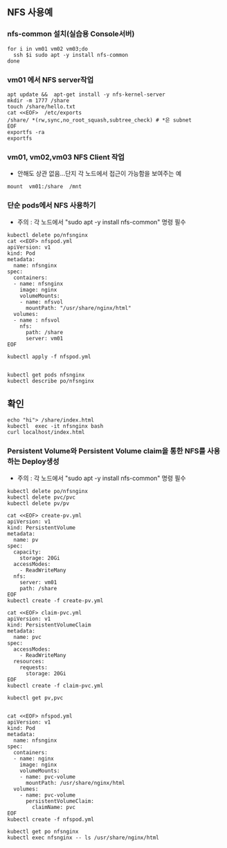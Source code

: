 ## NFS 사용예
### nfs-common 설치(실습용 Console서버)
```
for i in vm01 vm02 vm03;do
  ssh $i sudo apt -y install nfs-common
done
```

### vm01 에서 NFS server작업
```
apt update &&  apt-get install -y nfs-kernel-server
mkdir -m 1777 /share
touch /share/hello.txt
cat <<EOF>  /etc/exports
/share/ *(rw,sync,no_root_squash,subtree_check) # *은 subnet
EOF
exportfs -ra
exportfs
```

### vm01, vm02,vm03 NFS Client 작업
* 안해도 상관 없음...단지 각 노드에서 접근이 가능함을 보여주는 예
```
mount  vm01:/share  /mnt
```

### 단순 pods에서 NFS 사용하기
* 주의 : 각 노드에서 "sudo apt -y install nfs-common" 명령 필수

```
kubectl delete po/nfsnginx
cat <<EOF> nfspod.yml
apiVersion: v1
kind: Pod
metadata:
  name: nfsnginx
spec:
  containers:
  - name: nfsnginx
    image: nginx
    volumeMounts:
    - name: nfsvol
      mountPath: "/usr/share/nginx/html"
  volumes:
  - name : nfsvol
    nfs:
      path: /share
      server: vm01
EOF

kubectl apply -f nfspod.yml


kubectl get pods nfsnginx
kubectl describe po/nfsnginx
```

## 확인
```
echo "hi"> /share/index.html
kubectl  exec -it nfsnginx bash
curl localhost/index.html
```


### Persistent Volume와 Persistent Volume claim을 통한 NFS를 사용하는 Deploy생성
* 주의 : 각 노드에서 "sudo apt -y install nfs-common" 명령 필수
```
kubectl delete po/nfsnginx
kubectl delete pvc/pvc
kubectl delete pv/pv

cat <<EOF> create-pv.yml
apiVersion: v1
kind: PersistentVolume
metadata:
  name: pv
spec:
  capacity:
    storage: 20Gi
  accessModes:
    - ReadWriteMany
  nfs:
    server: vm01
    path: /share
EOF
kubectl create -f create-pv.yml

cat <<EOF> claim-pvc.yml
apiVersion: v1
kind: PersistentVolumeClaim
metadata:
  name: pvc
spec:
  accessModes:
    - ReadWriteMany
  resources:
    requests:
      storage: 20Gi
EOF
kubectl create -f claim-pvc.yml

kubectl get pv,pvc


cat <<EOF> nfspod.yml
apiVersion: v1
kind: Pod
metadata:
  name: nfsnginx
spec:
  containers:
  - name: nginx
    image: nginx
    volumeMounts:
    - name: pvc-volume
      mountPath: /usr/share/nginx/html
  volumes:
    - name: pvc-volume
      persistentVolumeClaim:
        claimName: pvc
EOF
kubectl create -f nfspod.yml

kubectl get po nfsnginx
kubectl exec nfsnginx -- ls /usr/share/nginx/html

```
